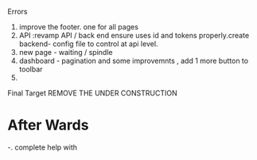 
Errors
 1. improve the footer. one for all pages
 2. API :revamp API / back end ensure uses id and tokens properly.create backend- config file to control at api level.
 3. new page - waiting / spindle
 4. dashboard - pagination and some improvemnts , add 1 more button to toolbar
 5. 




 Final Target 
 REMOVE THE UNDER CONSTRUCTION

After Wards
============
 -. complete help with  